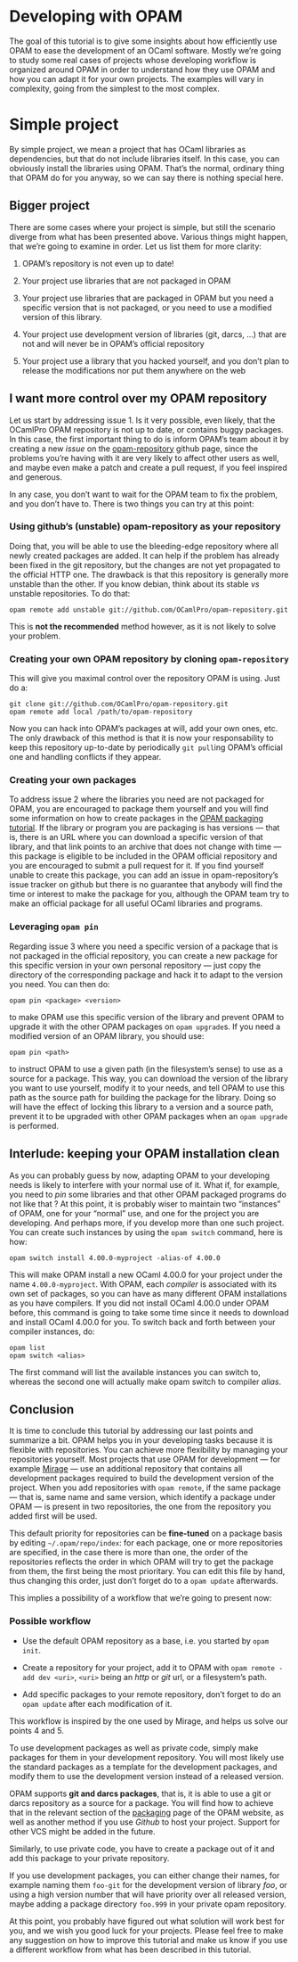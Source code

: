 # Developing with OPAM

The goal of this tutorial is to give some insights about how
efficiently use OPAM to ease the development of an OCaml
software. Mostly we’re going to study some real cases of projects
whose developing workflow is organized around OPAM in order to
understand how they use OPAM and how you can adapt it for your own
projects. The examples will vary in complexity, going from the
simplest to the most complex.

# Simple project

By simple project, we mean a project that has OCaml libraries as
dependencies, but that do not include libraries itself. In this case,
you can obviously install the libraries using OPAM. That’s the normal,
ordinary thing that OPAM do for you anyway, so we can say there is
nothing special here.

## Bigger project

There are some cases where your project is simple, but still the
scenario diverge from what has been presented above. Various things
might happen, that we’re going to examine in order. Let us list
them for more clarity:

1. OPAM’s repository is not even up to date!

2. Your project use libraries that are not packaged in OPAM

3. Your project use libraries that are packaged in OPAM but you need a
  specific version that is not packaged, or you need to use a modified
  version of this library.

4. Your project use development version of libraries (git, darcs, …)
  that are not and will never be in OPAM’s official repository

5. Your project use a library that you hacked yourself, and you don’t
  plan to release the modifications nor put them anywhere on the web

## I want more control over my OPAM repository

Let us start by addressing issue 1. Is it very possible, even likely,
that the OCamlPro OPAM repository is not up to date, or contains buggy
packages. In this case, the first important thing to do is inform
OPAM’s team about it by creating a new *issue* on the
[opam-repository](https://github.com/OCamlPro/opam-repository) github
page, since the problems you’re having with it are very likely to
affect other users as well, and maybe even make a patch and create a
pull request, if you feel inspired and generous.

In any case, you don’t want to wait for the OPAM team to fix the
problem, and you don’t have to. There is two things you can try at
this point:

### Using github’s (unstable) opam-repository as your repository

Doing that, you will be able to use the bleeding-edge repository where
all newly created packages are added. It can help if the problem has
already been fixed in the git repository, but the changes are not yet
propagated to the official HTTP one. The drawback is that this
repository is generally more unstable than the other. If you know
debian, think about its stable *vs* unstable repositories. To do that:

```
opam remote add unstable git://github.com/OCamlPro/opam-repository.git
```

This is **not the recommended** method however, as it is not likely to
solve your problem.

### Creating your own OPAM repository by cloning `opam-repository`

This will give you maximal control over the repository OPAM is
using. Just do a:

```
git clone git://github.com/OCamlPro/opam-repository.git
opam remote add local /path/to/opam-repository
```

Now you can hack into OPAM’s packages at will, add your own ones, etc. The
only drawback of this method is that it is now your responsability to
keep this repository up-to-date by periodically `git pull`ing OPAM’s
official one and handling conflicts if they appear.

### Creating your own packages

To address issue 2 where the libraries you need are not packaged for
OPAM, you are encouraged to package them yourself and you will find
some information on how to create packages in the [OPAM packaging
tutorial](http://opam.ocamlpro.com/doc/Packaging.html). If the library
or program you are packaging is has versions — that is, there is an
URL where you can download a specific version of that library, and
that link points to an archive that does not change with time — this
package is eligible to be included in the OPAM official repository and
you are encouraged to submit a pull request for it. If you find
yourself unable to create this package, you can add an issue in
opam-repository’s issue tracker on github but there is no guarantee
that anybody will find the time or interest to make the package for
you, although the OPAM team try to make an official package for all
useful OCaml libraries and programs.

### Leveraging `opam pin`

Regarding issue 3 where you need a specific version of a package that
is not packaged in the official repository, you can create a new
package for this specific version in your own personal repository —
just copy the directory of the corresponding package and hack it to
adapt to the version you need. You can then do:

```
opam pin <package> <version>
```

to make OPAM use this specific version of the library and prevent
OPAM to upgrade it with the other OPAM packages on `opam upgrade`s. If
you need a modified version of an OPAM library, you should use:

```
opam pin <path>
```

to instruct OPAM to use a given path (in the filesystem’s sense) to
use as a source for a package. This way, you can download the version
of the library you want to use yourself, modify it to your needs, and
tell OPAM to use this path as the source path for building the package
for the library. Doing so will have the effect of locking this library
to a version and a source path, prevent it to be upgraded with other
OPAM packages when an `opam upgrade` is performed.

## Interlude: keeping your OPAM installation clean

As you can probably guess by now, adapting OPAM to your developing
needs is likely to interfere with your normal use of it. What if, for
example, you need to *pin* some libraries and that other OPAM packaged
programs do not like that ? At this point, it is probably wiser to
maintain two “instances” of OPAM, one for your “normal” use, and one
for the project you are developing. And perhaps more, if you develop
more than one such project. You can create such instances by using the
`opam switch` command, here is how:

```
opam switch install 4.00.0-myproject -alias-of 4.00.0
```

This will make OPAM install a new OCaml 4.00.0 for your project under
the name `4.00.0-myproject`. With OPAM, each *compiler* is associated
with its own set of packages, so you can have as many different OPAM
installations as you have compilers. If you did not install OCaml
4.00.0 under OPAM before, this command is going to take some time
since it needs to download and install OCaml 4.00.0 for you. To switch
back and forth between your compiler instances, do:

```
opam list
opam switch <alias>
```

The first command will list the available instances you can switch to,
whereas the second one will actually make opam switch to compiler
*alias*.

## Conclusion

It is time to conclude this tutorial by addressing our last points and
summarize a bit. OPAM helps you in your developing tasks because it is
flexible with repositories. You can achieve more flexibility by
managing your repositories yourself. Most projects that use OPAM for
development — for example [Mirage](http://www.openmirage.org) — use an
additional repository that contains all development packages required
to build the development version of the project. When you add
repositories with `opam remote`, if the same package — that is, same
name and same version, which identify a package under OPAM — is
present in two repositories, the one from the repository you added
first will be used.

This default priority for repositories can be **fine-tuned** on a
package basis by editing `~/.opam/repo/index`: for each package, one
or more repositories are specified, in the case there is more than
one, the order of the repositories reflects the order in which OPAM
will try to get the package from them, the first being the most
prioritary. You can edit this file by hand, thus changing this order,
just don’t forget do to a `opam update` afterwards.


This implies a possibility of a workflow that
we’re going to present now:

### Possible workflow

- Use the default OPAM repository as a base, i.e. you started by `opam
  init`.

- Create a repository for your project, add it to OPAM with `opam remote -add
  dev <uri>`, `<uri>` being an *http* or *git* url, or a filesystem’s
  path.

- Add specific packages to your remote repository, don’t forget to do
  an `opam update` after each modification of it.

This workflow is inspired by the one used by Mirage, and helps us
solve our points 4 and 5.

To use development packages as well as private code, simply make
packages for them in your development repository. You will most likely
use the standard packages as a template for the development packages,
and modify them to use the development version instead of a released
version.

OPAM supports **git and darcs packages**, that is, it is able to use a git or
darcs repository as a source for a package. You will find how to achieve that
in the relevant section of the
[packaging](http://opam.ocamlpro.com/doc/Packaging.html) page of the OPAM
website, as well as another method if you use *Github* to host your project.
Support for other VCS might be added in the future.

Similarly, to use private code, you have to create a package out of it
and add this package to your private repository.

If you use development packages, you can either change their names,
for example naming them `foo-git` for the development version of
library *foo*, or using a high version number that will have priority
over all released version, maybe adding a package directory `foo.999`
in your private opam repository.

At this point, you probably have figured out what solution will work
best for you, and we wish you good luck for your projects. Please feel
free to make any suggestion on how to improve this tutorial and make
us know if you use a different workflow from what has been described
in this tutorial.
